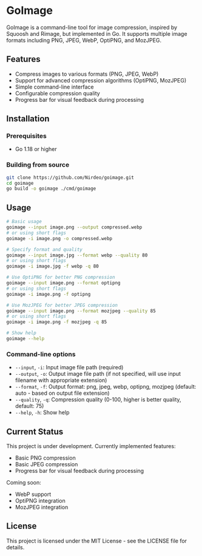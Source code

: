# GoImage

GoImage is a command-line tool for image compression, inspired by Squoosh and Rimage, but implemented in Go. It supports multiple image formats including PNG, JPEG, WebP, OptiPNG, and MozJPEG.

## Features

- Compress images to various formats (PNG, JPEG, WebP)
- Support for advanced compression algorithms (OptiPNG, MozJPEG)
- Simple command-line interface
- Configurable compression quality
- Progress bar for visual feedback during processing

## Installation

### Prerequisites

- Go 1.18 or higher

### Building from source

```bash
git clone https://github.com/Nirdeo/goimage.git
cd goimage
go build -o goimage ./cmd/goimage
```

## Usage

```bash
# Basic usage
goimage --input image.png --output compressed.webp
# or using short flags
goimage -i image.png -o compressed.webp

# Specify format and quality
goimage --input image.jpg --format webp --quality 80
# or using short flags
goimage -i image.jpg -f webp -q 80

# Use OptiPNG for better PNG compression
goimage --input image.png --format optipng
# or using short flags
goimage -i image.png -f optipng

# Use MozJPEG for better JPEG compression
goimage --input image.png --format mozjpeg --quality 85
# or using short flags
goimage -i image.png -f mozjpeg -q 85

# Show help
goimage --help
```

### Command-line options

- `--input`, `-i`: Input image file path (required)
- `--output`, `-o`: Output image file path (if not specified, will use input filename with appropriate extension)
- `--format`, `-f`: Output format: png, jpeg, webp, optipng, mozjpeg (default: auto - based on output file extension)
- `--quality`, `-q`: Compression quality (0-100, higher is better quality, default: 75)
- `--help`, `-h`: Show help

## Current Status

This project is under development. Currently implemented features:
- Basic PNG compression
- Basic JPEG compression
- Progress bar for visual feedback during processing

Coming soon:
- WebP support
- OptiPNG integration
- MozJPEG integration

## License

This project is licensed under the MIT License - see the LICENSE file for details.
